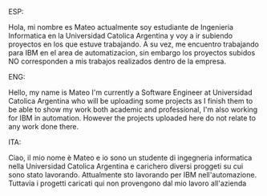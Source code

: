 ESP:

Hola, mi nombre es Mateo actualmente soy estudiante de Ingenieria Informatica en la Universidad Catolica Argentina y
voy a ir subiendo proyectos en los que estuve trabajando. 
A su vez, me encuentro trabajando para IBM en el area de automatizacion, sin embargo los proyectos subidos NO corresponden a mis trabajos realizados dentro de la empresa.

ENG:

Hello, my name is Mateo I'm currently a Software Engineer at Universidad Catolica Argentina who will be uploading some projects as I finish them to be
able to show my work both academic and professional,
I'm also working for IBM in automation. However the projects uploaded here do not relate to any work done there.

ITA:

Ciao, il mio nome è Mateo e io sono un studente di ingegneria informatica nella Universidad Catolica Argentina e carichero diversi proggeti su cui sono
stato lavorando.
Attualmente sto lavorando per IBM nell'automazione. Tuttavia i progetti caricati qui non provengono dal mio lavoro all'azienda

